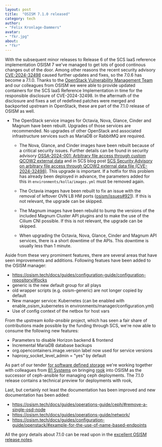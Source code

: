 ```yaml
---
layout: post
title:  "OSISM 7.1.0 released"
category: tech
author:
- "Felix Kronlage-Dammers"
avatar:
- "fkr.jpg"
about:
- "fkr"
---
```


With the subsequent minor releases to Release 6 of the SCS IaaS reference implementation OSISM 7 we've managed
to get lots of good continous changes out of the door.
Among other reasons the recent security advisory [CVE-2024-32498](https://scs.community/security/2024/07/02/cve-2024-32498/) caused
further updates and fixes, so the 7.0.6 has become a 7.1.0.
Thanks to the [OpenStack Vulnerability Management Team](https://security.openstack.org/vmt.html) and our colleagues from OSISM we were able to
provide updated containers for the SCS IaaS Reference Implementation in time for the responsible disclosure of CVE-2024-32498.
In the aftermath of the disclosure and fixes a set of redefined patches were merged and backported upstream in OpenStack,
these are part of the 7.1.0 release of OSISM as well.

* The OpenStack service images for Octavia, Nova, Glance, Cinder and Magnum have been rebuilt.
  Upgrades of those services are recommended. No upgrades of other OpenStack
  and associated infrastructure services such as MariaDB or RabbitMQ are required.

  * The Nova, Glance, and Cinder images have been rebuilt because of a critical security
    issues. Further details can be found in security advisory
    [OSSA-2024-001: Arbitrary file access through custom QCOW2 external data](https://security.openstack.org/ossa/OSSA-2024-001.html)
    and in SCS blog post
    [SCS Security Advisory on arbitrary file access through QCOW2 external data file (CVE-2024-32498)](https://scs.community/de/security/2024/07/02/cve-2024-32498/). This upgrade is important. If a hotfix for this problem has already
    been deployed in advance, the parameters added for this in `environments/kolla/images.yml`
    must be removed again.

  * The Octavia images have been rebuilt to fix an issue with the removal of leftover OVN LB HM ports
    ([osism/issues#921](https://github.com/osism/issues/issues/921)). If this is not relevant, the
    upgrade can be skipped.

  * The Magnum images have been rebuild to bump the versions of the included Magnum Cluster API plugins
    and to make the use of the Cilium CNI possible. If this is not relevant, the upgrade can be skipped.

  * When upgrading the Octavia, Nova, Glance, Cinder and Magnum API services, there is a short downtime
    of the APIs. This downtime is usually less than 1 minute.

Aside from these very promiment features, there are several areas that have seen improvements and additions.
Following featues have been added to the OSISM manager:

  * https://osism.tech/docs/guides/configuration-guide/configuration-repository/#locks
  * generic is the new default group for all plays
  * old wrapper scripts (e.g. osism-generic) are not longer copied by default
  * New manager service: Kubernetes (can be enabled with enable_osism_kubernetes in environments/manager/configuration.yml)
  * Use of config context of the netbox for host vars

From the upstream _kolla-ansible_ project, which has seen a fair share of contributions made possible by the funding through SCS, we're now able to consume the following new features:

  * Parameters to disable Horizon backend & frontend
  * Incremental MariaDB database backups
  * org.opencontainers.image.version label now used for service versions
  * haproxy_socket_level_admin = "yes" by default

As part of our tender [for software defined storage](https://scs.community/tenders/lot3) we're working together with colleagues from [B1 Systems](https://www.b1-systems.de) on bringing
[rook](https://rook.io) into OSISM as the successor of ceph-ansible for managing ceph deployments. The 7.1.0 release contains a technical preview for deployments with rook,

Last, but certainly not least the documentation has been improved and new documentation has been added:

  * https://osism.tech/docs/guides/operations-guide/ceph/#remove-a-single-osd-node
  * https://osism.tech/docs/guides/operations-guide/network/
  * https://osism.tech/docs/guides/configuration-guide/openstack/#example-for-the-use-of-name-based-endpoints

All the gory details about 7.1.0 can be read upon in the [excellent OSISM release notes](https://osism.tech/docs/release-notes/osism-7#710-20240710).
